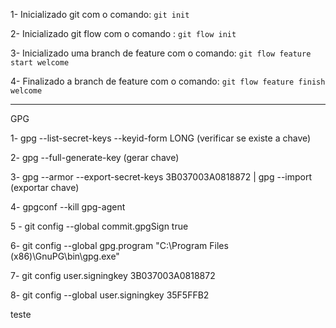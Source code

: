 1- Inicializado git com o comando: ```git init```

2- Inicializado git flow com o comando : ```git flow init```

3- Inicializado uma branch de feature com o comando: ```git flow feature start welcome```

4- Finalizado a branch de feature com o comando: ```git flow feature finish welcome```

    
________________________________
GPG

1- gpg --list-secret-keys --keyid-form LONG (verificar se existe a chave)

2- gpg --full-generate-key (gerar chave)

3- gpg --armor --export-secret-keys 3B037003A0818872 | gpg --import (exportar chave)

4- gpgconf --kill gpg-agent

5 - git config --global commit.gpgSign true

6-  git config --global gpg.program "C:\Program Files (x86)\GnuPG\bin\gpg.exe"

7- git config user.signingkey 3B037003A0818872
  
8- git config --global user.signingkey 35F5FFB2

teste